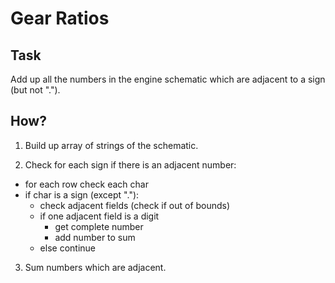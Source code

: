 # Gear Ratios

## Task
Add up all the numbers in the engine schematic which are adjacent to a sign (but not ".").

## How?

1. Build up array of strings of the schematic. 

2. Check for each sign if there is an adjacent number:
  - for each row check each char
  - if char is a sign (except "."):
    - check adjacent fields (check if out of bounds)
    - if one adjacent field is a digit
      - get complete number 
      - add number to sum
    - else continue

3. Sum numbers which are adjacent.